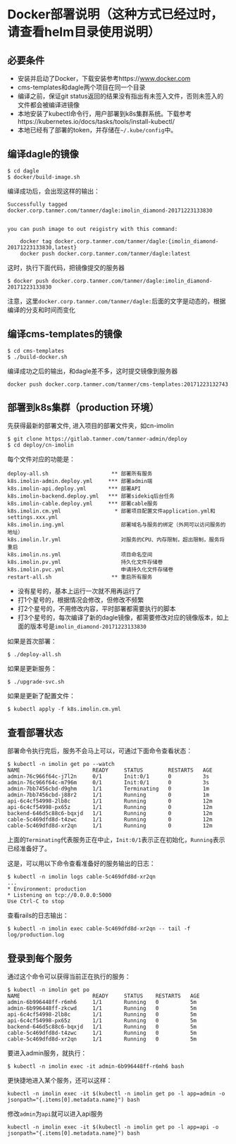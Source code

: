 # Docker部署说明（这种方式已经过时，请查看helm目录使用说明）

## 必要条件

- 安装并启动了Docker，下载安装参考https://www.docker.com
- cms-templates和dagle两个项目在同一个目录
- 编译之前，保证git status返回的结果没有指出有未签入文件，否则未签入的文件都会被编译进镜像
- 本地安装了kubectl命令行，用户部署到k8s集群系统。下载参考https://kubernetes.io/docs/tasks/tools/install-kubectl/
- 本地已经有了部署的token，并存储在`~/.kube/config`中。

## 编译dagle的镜像

    $ cd dagle
    $ docker/build-image.sh

编译成功后，会出现这样的输出：

    Successfully tagged docker.corp.tanmer.com/tanmer/dagle:imolin_diamond-20171223133830


    you can push image to out reigistry with this command:

        docker tag docker.corp.tanmer.com/tanmer/dagle:{imolin_diamond-20171223133830,latest}
        docker push docker.corp.tanmer.com/tanmer/dagle:latest

这时，执行下面代码，把镜像提交的服务器

    $ docker push docker.corp.tanmer.com/tanmer/dagle:imolin_diamond-20171223133830

注意，这里`docker.corp.tanmer.com/tanmer/dagle:`后面的文字是动态的，根据编译的分支和时间而变化

## 编译cms-templates的镜像

    $ cd cms-templates
    $ ./build-docker.sh

编译成功之后的输出，和dagle差不多，这时提交镜像到服务器

    docker push docker.corp.tanmer.com/tanmer/cms-templates:20171223132743

## 部署到k8s集群（production 环境）

先获得最新的部署文件, 进入项目的部署文件夹，如cn-imolin

    $ git clone https://gitlab.tanmer.com/tanmer-admin/deploy
    $ cd deploy/cn-imolin

每个文件对应的功能是：

    deploy-all.sh                    ** 部署所有服务
    k8s.imolin-admin.deploy.yml     *** 部署admin端
    k8s.imolin-api.deploy.yml       *** 部署API
    k8s.imolin-backend.deploy.yml   *** 部署sidekiq后台任务
    k8s.imolin-cable.deploy.yml     *** 部署cable服务
    k8s.imolin.cm.yml                 * 部署项目配置文件application.yml和settings.xxx.yml
    k8s.imolin.ing.yml                  部署域名与服务的绑定（外网可以访问服务的地址）
    k8s.imolin.lr.yml                   对服务的CPU、内存限制，超出限制，服务将重启
    k8s.imolin.ns.yml                   项目命名空间
    k8s.imolin.pv.yml                   持久化文件存储卷
    k8s.imolin.pvc.yml                  申请持久化文件存储卷
    restart-all.sh                   ** 重启所有服务

- 没有星号的，基本上运行一次就不用再运行了
- 打1个星号的，根据情况会修改，但修改不频繁
- 打2个星号的，不用修改内容，平时部署都需要执行的脚本
- 打3个星号的，每次编译了新的dagle镜像，都需要修改对应的镜像版本，如上面的版本号是`imolin_diamond-20171223133830`

如果是首次部署：

    $ ./deploy-all.sh

如果是更新服务：

    $ ./upgrade-svc.sh

如果是更新了配置文件：

    $ kubectl apply -f k8s.imolin.cm.yml

## 查看部署状态

部署命令执行完后，服务不会马上可以，可通过下面命令查看状态：

    $ kubectl -n imolin get po --watch
    NAME                       READY     STATUS        RESTARTS   AGE
    admin-76c966f64c-j7l2n     0/1       Init:0/1      0          3s
    admin-76c966f64c-m796m     0/1       Init:0/1      0          3s
    admin-7bb7456cbd-d9ghm     1/1       Terminating   0          1m
    admin-7bb7456cbd-j88r2     1/1       Running       0          1m
    api-6c4cf54998-2lb8c       1/1       Running       0          12m
    api-6c4cf54998-px65z       1/1       Running       0          12m
    backend-646d5c88c6-bqxjd   1/1       Running       0          12m
    cable-5c469dfd8d-t4zwc     1/1       Running       0          12m
    cable-5c469dfd8d-xr2qn     1/1       Running       0          12m

上面的`Terminating`代表服务正在中止，`Init:0/1`表示正在初始化，`Running`表示已经准备好了。

这是，可以用以下命令查看准备好的服务输出的日志：

    $ kubectl -n imolin logs cable-5c469dfd8d-xr2qn
    ...
    * Environment: production
    * Listening on tcp://0.0.0.0:5000
    Use Ctrl-C to stop

 查看rails的日志输出：

    $ kubectl -n imolin exec cable-5c469dfd8d-xr2qn -- tail -f log/production.log

## 登录到每个服务

通过这个命令可以获得当前正在执行的服务：

    $ kubectl -n imolin get po
    NAME                       READY     STATUS    RESTARTS   AGE
    admin-6b996448ff-r6mh6     1/1       Running   0          5m
    admin-6b996448ff-zkcwd     1/1       Running   0          5m
    api-6c4cf54998-2lb8c       1/1       Running   0          5m
    api-6c4cf54998-px65z       1/1       Running   0          5m
    backend-646d5c88c6-bqxjd   1/1       Running   0          5m
    cable-5c469dfd8d-t4zwc     1/1       Running   0          5m
    cable-5c469dfd8d-xr2qn     1/1       Running   0          5m

要进入admin服务，就执行：

    $ kubectl -n imolin exec -it admin-6b996448ff-r6mh6 bash

更快捷地进入某个服务，还可以这样：

    kubectl -n imolin exec -it $(kubectl -n imolin get po -l app=admin -o jsonpath="{.items[0].metadata.name}") bash

修改`admin`为`api`就可以进入api服务

    kubectl -n imolin exec -it $(kubectl -n imolin get po -l app=api -o jsonpath="{.items[0].metadata.name}") bash
